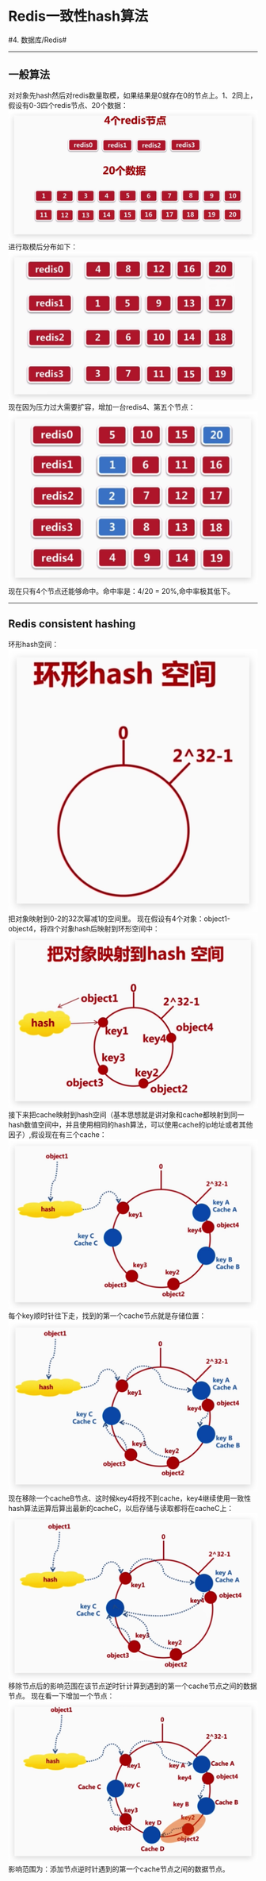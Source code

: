 # Redis一致性hash算法
#4. 数据库/Redis#
- - - -
## 一般算法
对对象先hash然后对redis数量取模，如果结果是0就存在0的节点上。1、2同上，假设有0-3四个redis节点、20个数据：
![](Redis%E4%B8%80%E8%87%B4%E6%80%A7hash%E7%AE%97%E6%B3%95/8F834E0C-71DB-4B09-86EB-DA0DD5927CBB.png)
进行取模后分布如下：
![](Redis%E4%B8%80%E8%87%B4%E6%80%A7hash%E7%AE%97%E6%B3%95/E8206CC3-69D0-4F36-A54E-7938820DFEDA.png)
现在因为压力过大需要扩容，增加一台redis4、第五个节点：
![](Redis%E4%B8%80%E8%87%B4%E6%80%A7hash%E7%AE%97%E6%B3%95/97144F23-C886-4328-8CE3-E5A120B342CD.png)
现在只有4个节点还能够命中。命中率是：4/20 = 20%,命中率极其低下。
- - - -
## Redis consistent hashing
环形hash空间：
![](Redis%E4%B8%80%E8%87%B4%E6%80%A7hash%E7%AE%97%E6%B3%95/5EDDFA51-8EC2-471D-9435-39CF61220FCC.png)
把对象映射到0-2的32次幂减1的空间里。
现在假设有4个对象：object1-object4，将四个对象hash后映射到环形空间中：
![](Redis%E4%B8%80%E8%87%B4%E6%80%A7hash%E7%AE%97%E6%B3%95/3632EF2D-360D-41BA-BD95-D1ACA282D1A4.png)
接下来把cache映射到hash空间（基本思想就是讲对象和cache都映射到同一hash数值空间中，并且使用相同的hash算法，可以使用cache的ip地址或者其他因子）,假设现在有三个cache：
![](Redis%E4%B8%80%E8%87%B4%E6%80%A7hash%E7%AE%97%E6%B3%95/EBFF6198-8A7E-487A-9FBA-D6E62F636CBE.png)
每个key顺时针往下走，找到的第一个cache节点就是存储位置：
![](Redis%E4%B8%80%E8%87%B4%E6%80%A7hash%E7%AE%97%E6%B3%95/39666B3A-6B34-4311-9E80-EE420A6ACF43.png)
现在移除一个cacheB节点、这时候key4将找不到cache，key4继续使用一致性hash算法运算后算出最新的cacheC，以后存储与读取都将在cacheC上：
![](Redis%E4%B8%80%E8%87%B4%E6%80%A7hash%E7%AE%97%E6%B3%95/955E3DFB-C286-4A89-BD9E-284F8D6D9ECE.png)
移除节点后的影响范围在该节点逆时针计算到遇到的第一个cache节点之间的数据节点。
现在看一下增加一个节点：
![](Redis%E4%B8%80%E8%87%B4%E6%80%A7hash%E7%AE%97%E6%B3%95/083CEEE3-8FC8-4E75-816C-CDB0FDF8A472.png)
影响范围为：添加节点逆时针遇到的第一个cache节点之间的数据节点。



